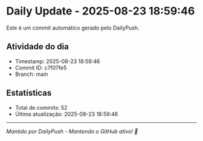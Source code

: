 # Daily Update - 2025-08-23 18:59:46

Este é um commit automático gerado pelo DailyPush.

## Atividade do dia
- Timestamp: 2025-08-23 18:59:46
- Commit ID: c7f07fe5
- Branch: main

## Estatísticas
- Total de commits: 52
- Última atualização: 2025-08-23 18:59:46

---
*Mantido por DailyPush - Mantendo o GitHub ativo! 🚀*
